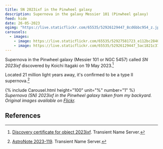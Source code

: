 ```yaml
---
title: SN 2023ixf in the Pinwheel galaxy
description: Supernova in the galaxy Messier 101 (Pinwheel galaxy)
feed: hide
date: 26-05-2023
ogimg: "https://live.staticflickr.com/65535/52926129447_8cd6bbc954_z.jpg"
carousels:
  - images:
    - image: https://live.staticflickr.com/65535/52927581723_e112bc2840_o.jpg
    - image: https://live.staticflickr.com/65535/52926129447_5ac1821c37_o.png
---
```


Supernova in the Pinwheel galaxy (Messier 101 or NGC 5457) called *SN 2023ixf* discovered by Koichi Itagaki on 19 May 2023.[^1]

Located 21 million light years away, it's confirmed to be a type II supernova.[^2]

{% include Carousel.html height="100" unit="%" number="1" %}
*Supernova (SN) 2023ixf in the Pinwheel galaxy taken from my backyard. Original images available on [Flickr](https://www.flickr.com/photos/198410585@N04/albums/72177720308577781).*

## References

[^1]: [Discovery certificate for object 2023ixf](https://www.wis-tns.org/object/2023ixf/discovery-cert). Transient Name Server.
[^2]: [AstroNote 2023-119](https://www.wis-tns.org/astronotes/astronote/2023-119). Transient Name Server.
